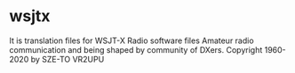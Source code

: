 # wsjtx

It is translation files for WSJT-X Radio software files Amateur radio communication
 and being shaped by community of DXers.
 Copyright 1960-2020 by SZE-TO VR2UPU